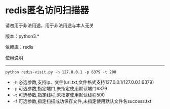 redis匿名访问扫描器
==================

请勿用于非法用途，用于非法用途与本人无关

版本：python3.*

依赖库：redis

使用说明
***
`python redis-visit.py -h 127.0.0.1 -p 6379 -t 200`

* `-h` 必选参数,支持ip、文件(url.txt,文件格式支持127.0.0.1/127.0.0.1:6379)<br>
* `-p` 可选参数,指定端口,未指定使用默认端口6379<br>
* `-t` 可选参数,指定线程,未指定使用默认线程500<br>
* `-f` 可选参数,指定扫描成功保存文件,未指定使用默认文件名success.txt
